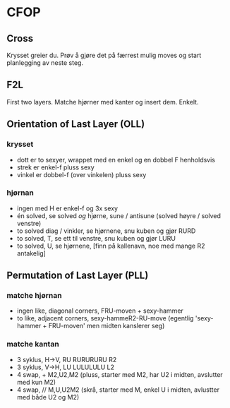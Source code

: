 
# CFOP

## Cross
Krysset greier du. Prøv å gjøre det på færrest mulig moves og start planlegging av neste steg.

## F2L
First two layers. Matche hjørner med kanter og insert dem. Enkelt.

## Orientation of Last Layer (OLL)

### krysset
 - dott er to sexyer, wrappet med en enkel og en dobbel F henholdsvis
 - strek er enkel-f pluss sexy
 - vinkel er dobbel-f (over vinkelen) pluss sexy

### hjørnan
 - ingen med H er enkel-f og 3x sexy
 - én solved, se solved *og* hjørne, sune / antisune (solved høyre / solved venstre)
 - to solved diag / vinkler, se hjørnene, snu kuben og gjør RURD
 - to solved, T, se ett til venstre, snu kuben og gjør LURU
 - to solved, U, se hjørnene, [finn på kallenavn, noe med mange R2 antakelig]

## Permutation of Last Layer (PLL)

### matche hjørnan
 - ingen like, diagonal corners, FRU-moven + sexy-hammer
 - to like, adjacent corners, sexy-hammeR2-RU-move (egentlig 'sexy-hammer + FRU-moven' men midten kanslerer seg)

### matche kantan
 - 3 syklus, H->V, RU RURURURU R2
 - 3 syklus, V->H, LU LULULULU L2
 - 4 swap,  + M2,U2,M2  (pluss, starter med M2, har U2 i midten, avslutter med kun M2)
 - 4 swap, // M,U,U2M2  (skrå,  starter med M, enkel U i midten, avlustter med både U2 og M2)




